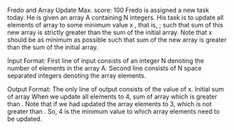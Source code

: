 Fredo and Array Update
Max. score: 100
Fredo is assigned a new task today. He is given an array A containing N integers. His task is to update all elements of array to some minimum value x , that is,  ;  such that sum of this new array is strictly greater than the sum of the initial array. Note that x should be as minimum as possible such that sum of the new array is greater than the sum of the initial array.

Input Format:
First line of input consists of an integer N denoting the number of elements in the array A.
Second line consists of N space separated integers denoting the array elements.

Output Format:
The only line of output consists of the value of x.
Initial sum of array 
When we update all elements to 4, sum of array  which is greater than .
Note that if we had updated the array elements to 3,  which is not greater than . So, 4 is the minimum value to which array elements need to be updated.